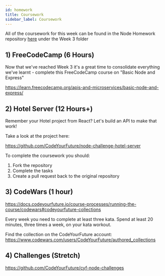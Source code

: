```yaml
---
id: homework
title: Coursework
sidebar_label: Coursework
---
```


All of the coursework for this week can be found in the Node Homework repository [here](https://github.com/CodeYourFuture/NodeJS-Homework) under the Week 3 folder

## 1) FreeCodeCamp (6 Hours)

Now that we've reached Week 3 it's a great time to consolidate everything we've learnt - complete this FreeCodeCamp course on "Basic Node and Express"

https://learn.freecodecamp.org/apis-and-microservices/basic-node-and-express/

## 2) Hotel Server (12 Hours+)

Remember your Hotel project from React? Let's build an API to make that work!

Take a look at the project here:

https://github.com/CodeYourFuture/node-challenge-hotel-server

To complete the coursework you should:

1. Fork the repository
2. Complete the tasks
3. Create a pull request back to the original repository

## 3) CodeWars (1 hour)
https://docs.codeyourfuture.io/course-processes/running-the-course/codewars#codeyourfuture-collections

Every week you need to complete at least three kata. Spend at least 20 minutes, three times a week, on your kata workout.

Find the collection on the CodeYourFuture account: https://www.codewars.com/users/CodeYourFuture/authored_collections

## 4) Challenges (Stretch)

https://github.com/CodeYourFuture/cyf-node-challenges
